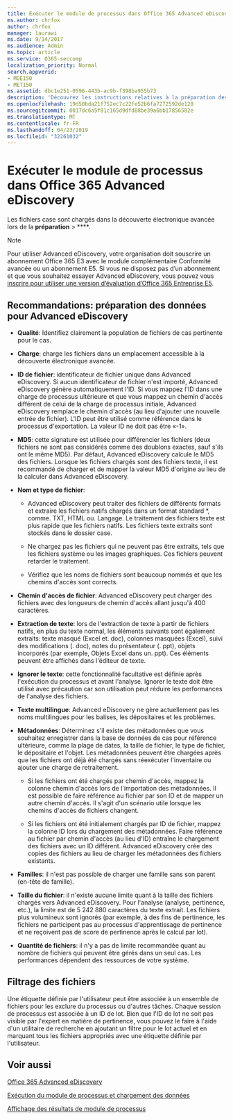 ```yaml
---
title: Exécuter le module de processus dans Office 365 Advanced eDiscovery
ms.author: chrfox
author: chrfox
manager: laurawi
ms.date: 9/14/2017
ms.audience: Admin
ms.topic: article
ms.service: O365-seccomp
localization_priority: Normal
search.appverid:
- MOE150
- MET150
ms.assetid: dbc1e251-0596-443b-ac9b-f398ba955b73
description: 'Découvrez les instructions relatives à la préparation des fichiers de cas des données Office 365 pour analyse avec Office 365 Advanced eDiscovery.  '
ms.openlocfilehash: 19d50bda21f752ec7c22fe52b6fa7272592de128
ms.sourcegitcommit: 0017dc6a5f81c165d9dfd88be39a6bb17856582e
ms.translationtype: MT
ms.contentlocale: fr-FR
ms.lasthandoff: 04/23/2019
ms.locfileid: "32261032"
---
```

# <a name="run-the-process-module-in-office-365-advanced-ediscovery"></a>Exécuter le module de processus dans Office 365 Advanced eDiscovery

Les fichiers case sont chargés dans la découverte électronique avancée lors de la **préparation** \> ****. 
  
> [!NOTE]
> Pour utiliser Advanced eDiscovery, votre organisation doit souscrire un abonnement Office 365 E3 avec le module complémentaire Conformité avancée ou un abonnement E5. Si vous ne disposez pas d’un abonnement et que vous souhaitez essayer Advanced eDiscovery, vous pouvez vous [inscrire pour utiliser une version d’évaluation d’Office 365 Entreprise E5](https://go.microsoft.com/fwlink/p/?LinkID=698279). 
  
## <a name="guidelines-preparing-data-for-advanced-ediscovery"></a>Recommandations: préparation des données pour Advanced eDiscovery

- **Qualité**: Identifiez clairement la population de fichiers de cas pertinente pour le cas.
    
- **Charge**: charge les fichiers dans un emplacement accessible à la découverte électronique avancée.
    
- **ID de fichier**: identificateur de fichier unique dans Advanced eDiscovery. Si aucun identificateur de fichier n'est importé, Advanced eDiscovery génère automatiquement l'ID. Si vous mappez l'ID dans une charge de processus ultérieure et que vous mappez un chemin d'accès différent de celui de la charge de processus initiale, Advanced eDiscovery remplace le chemin d'accès (au lieu d'ajouter une nouvelle entrée de fichier). L'ID peut être utilisé comme référence dans le processus d'exportation. La valeur ID ne doit pas être «-1».
    
- **MD5**: cette signature est utilisée pour différencier les fichiers (deux fichiers ne sont pas considérés comme des doublons exactes, sauf s'ils ont le même MD5). Par défaut, Advanced eDiscovery calcule le MD5 des fichiers. Lorsque les fichiers chargés sont des fichiers texte, il est recommandé de charger et de mapper la valeur MD5 d'origine au lieu de la calculer dans Advanced eDiscovery.
    
- **Nom et type de fichier**:
    
  - Advanced eDiscovery peut traiter des fichiers de différents formats et extraire les fichiers natifs chargés dans un format standard \*, comme. TXT, HTML ou. Langage. Le traitement des fichiers texte est plus rapide que les fichiers natifs. Les fichiers texte extraits sont stockés dans le dossier case.
    
  - Ne chargez pas les fichiers qui ne peuvent pas être extraits, tels que les fichiers système ou les images graphiques. Ces fichiers peuvent retarder le traitement.
    
  - Vérifiez que les noms de fichiers sont beaucoup nommés et que les chemins d'accès sont corrects.
    
- **Chemin d'accès de fichier**: Advanced eDiscovery peut charger des fichiers avec des longueurs de chemin d'accès allant jusqu'à 400 caractères.
    
- **Extraction de texte**: lors de l'extraction de texte à partir de fichiers natifs, en plus du texte normal, les éléments suivants sont également extraits: texte masqué (Excel et. doc), colonnes masquées (Excel), suivi des modifications (. doc), notes du présentateur (. ppt), objets incorporés (par exemple, Objets Excel dans un. ppt). Ces éléments peuvent être affichés dans l'éditeur de texte.
    
- **Ignorer le texte**: cette fonctionnalité facultative est définie après l'exécution du processus et avant l'analyse. Ignorer le texte doit être utilisé avec précaution car son utilisation peut réduire les performances de l'analyse des fichiers.
    
- **Texte multilingue**: Advanced eDiscovery ne gère actuellement pas les noms multilingues pour les balises, les dépositaires et les problèmes.
    
- **Métadonnées**: Déterminez s'il existe des métadonnées que vous souhaitez enregistrer dans la base de données de cas pour référence ultérieure, comme la plage de dates, la taille de fichier, le type de fichier, le dépositaire et l'objet. Les métadonnées peuvent être chargées après que les fichiers ont déjà été chargés sans réexécuter l'inventaire ou ajouter une charge de retraitement. 
    
  - Si les fichiers ont été chargés par chemin d'accès, mappez la colonne chemin d'accès lors de l'importation des métadonnées. Il est possible de faire référence au fichier par son ID et de mapper un autre chemin d'accès. Il s'agit d'un scénario utile lorsque les chemins d'accès de fichiers changent.
    
  - Si les fichiers ont été initialement chargés par ID de fichier, mappez la colonne ID lors du chargement des métadonnées. Faire référence au fichier par chemin d'accès (au lieu d'ID) entraîne le chargement des fichiers avec un ID différent. Advanced eDiscovery crée des copies des fichiers au lieu de charger les métadonnées des fichiers existants.
    
- **Familles**: il n'est pas possible de charger une famille sans son parent (en-tête de famille). 
    
- **Taille du fichier**: il n'existe aucune limite quant à la taille des fichiers chargés vers Advanced eDiscovery. Pour l'analyse (analyse, pertinence, etc.), la limite est de 5 242 880 caractères du texte extrait. Les fichiers plus volumineux sont ignorés (par exemple, à des fins de pertinence, les fichiers ne participent pas au processus d'apprentissage de pertinence et ne reçoivent pas de score de pertinence après le calcul par lot).
    
- **Quantité de fichiers**: il n'y a pas de limite recommandée quant au nombre de fichiers qui peuvent être gérés dans un seul cas. Les performances dépendent des ressources de votre système. 
    
## <a name="filtering-files"></a>Filtrage des fichiers

Une étiquette définie par l'utilisateur peut être associée à un ensemble de fichiers pour les exclure du processus ou d'autres tâches. Chaque session de processus est associée à un ID de lot. Bien que l'ID de lot ne soit pas visible par l'expert en matière de pertinence, vous pouvez le faire à l'aide d'un utilitaire de recherche en ajoutant un filtre pour le lot actuel et en marquant tous les fichiers appropriés avec une étiquette définie par l'utilisateur. 
  
## <a name="see-also"></a>Voir aussi

[Office 365 Advanced eDiscovery](office-365-advanced-ediscovery.md)
  
[Exécution du module de processus et chargement des données](run-the-process-module-and-load-data-in-advanced-ediscovery.md)
  
[Affichage des résultats de module de processus](view-process-module-results-in-advanced-ediscovery.md)

